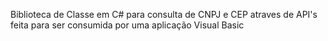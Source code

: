 Biblioteca de Classe em C# para consulta de CNPJ e CEP atraves de API's feita para ser consumida por uma aplicação Visual Basic

